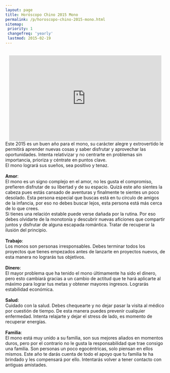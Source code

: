```yaml
---
layout: page
title: Horóscopo Chino 2015 Mono
permalink: /p/horoscopo-chino-2015-mono.html
sitemap:
 priority: 1
 changefreq: 'yearly'
 lastmod: 2015-02-19
---
```

 <div style="text-align: center;">
<br />
<iframe allowfullscreen="" frameborder="0" height="270" src="https://www.youtube.com/embed/5C49_D1jhms?list=PLFxNV3JuSndVrbUhZ4aVQW3bkF8i_5Q7a" width="480"></iframe>
</div>
Este 2015 es un buen año para el mono, su carácter alegre y extrovertido le permitirá aprender nuevas cosas y saber disfrutar y aprovechar las oportunidades. Intenta relativizar y no centrarte en problemas sin importancia, prioriza y céntrate en puntos clave.<br />
El mono logrará sus sueños, sea positivo y tenaz.<br />
<br />
<b>Amor</b>:<br />
El mono es un signo complejo en el amor, no les gusta el compromiso, prefieren disfrutar de su libertad y de su espacio. Quizá este año sientes la cabeza pues estás cansado de aventuras y finalmente te sientes un poco desolado. Esta persona especial que buscas está en tu círculo de amigos de la infancia, por eso no debes buscar lejos, esta persona está más cerca de lo que crees.<br />
Si tienes una relación estable puede verse dañada por la rutina. Por eso debes olvidarte de la monotonía y descubrir nuevas aficiones que compartir juntos y disfrutar de alguna escapada romántica. Tratar de recuperar la ilusión del principio.<br />
<br />
<b>Trabajo</b>:<br />
Los monos son personas irresponsables. Debes terminar todos los proyectos que tienes empezados antes de lanzarte en proyectos nuevos, de esta manera no lograrás tus objetivos.<br />
<br />
<b>Dinero</b>:<br />
El mayor problema que ha tenido el mono últimamente ha sido el dinero, pero esto cambiará gracias a un cambio de actitud que te hará aplicarte al máximo para lograr tus metas y obtener mayores ingresos. Lograrás estabilidad económica.<br />
<br />
<b>Salud</b>:<br />
Cuidado con la salud. Debes chequearte y no dejar pasar la visita al médico por cuestión de tiempo. De esta manera puedes prevenir cualquier enfermedad. Intenta relajarte y dejar el stress de lado, es momento de recuperar energías.<br />
<br />
<b>Familia</b>:<br />
El mono está muy unido a su familia, son sus mejores aliados en momentos duros, pero por el contrario no le gusta la responsabilidad que trae consigo una familia. Son personas un poco egocéntricas, solo piensan en ellos mismos. Este año te darás cuenta de todo el apoyo que tu familia te ha brindado y les compensará por ello. Intentarás volver a tener contacto con antiguas amistades.
